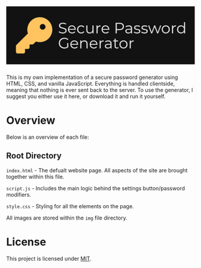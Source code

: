 # ![Alt Text](./imgs/SecurePasswordGenerator.png)

This is my own implementation of a secure password generator using HTML, CSS, and vanilla JavaScript. Everything is handled clientside, meaning that nothing is ever sent back to the server. To use the generator, I suggest you either use it here, or download it and run it yourself.

# Overview

Below is an overview of each file:

## Root Directory

`index.html` - The defualt website page. All aspects of the site are brought together within this file.

`script.js` - Includes the main logic behind the settings button/password modifiers.

`style.css` - Styling for all the elements on the page.

All images are stored within the `img` file directory.

# License

This project is licensed under [MIT](https://github.com/AlejandroMontalvo/secure-password-generator/blob/main/LICENSE).
